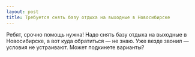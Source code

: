 ```yaml
---
layout: post 
title: Требуется снять базу отдыха на выходные в Новосибирске 
--- 
```

Ребят, срочно помощь нужна! Надо снять базу отдыха на выходные в Новосибирске, а вот куда обратиться — не знаю. Уже везде звонил — условия не устраивают. Может подкинете варианты?